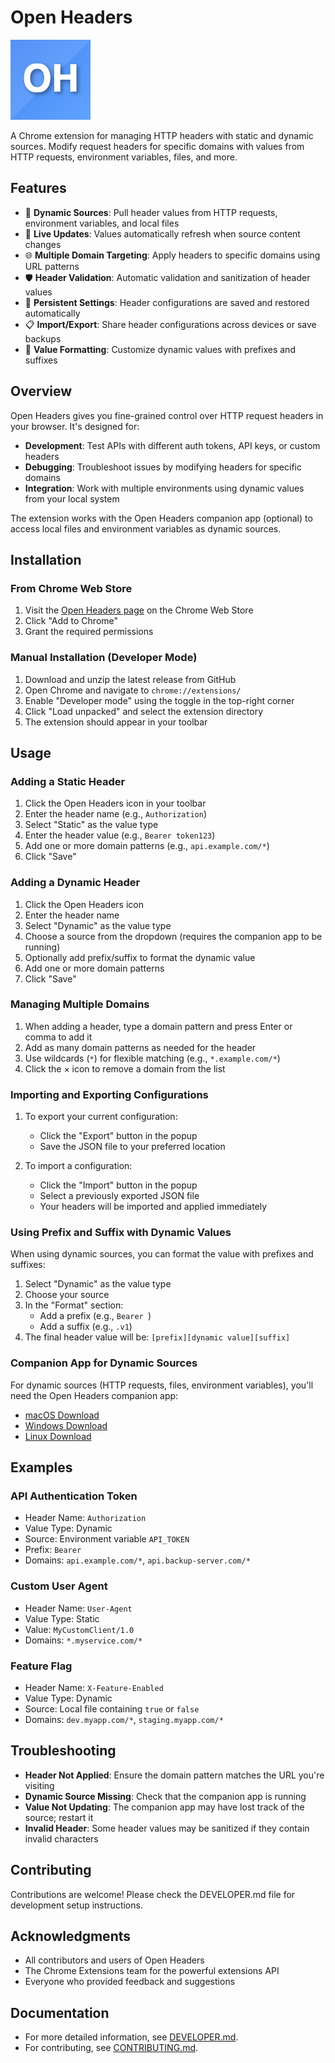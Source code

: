 # Open Headers

![Open Headers Logo](./images/icon128.png)

A Chrome extension for managing HTTP headers with static and dynamic sources. Modify request headers for specific domains with values from HTTP requests, environment variables, files, and more.

## Features

- 🔄 **Dynamic Sources**: Pull header values from HTTP requests, environment variables, and local files
- 🔌 **Live Updates**: Values automatically refresh when source content changes
- 🌐 **Multiple Domain Targeting**: Apply headers to specific domains using URL patterns
- 🛡️ **Header Validation**: Automatic validation and sanitization of header values
- 💾 **Persistent Settings**: Header configurations are saved and restored automatically
- 📋 **Import/Export**: Share header configurations across devices or save backups
- 🔧 **Value Formatting**: Customize dynamic values with prefixes and suffixes

## Overview

Open Headers gives you fine-grained control over HTTP request headers in your browser. It's designed for:

- **Development**: Test APIs with different auth tokens, API keys, or custom headers
- **Debugging**: Troubleshoot issues by modifying headers for specific domains
- **Integration**: Work with multiple environments using dynamic values from your local system

The extension works with the Open Headers companion app (optional) to access local files and environment variables as dynamic sources.

## Installation

### From Chrome Web Store

1. Visit the [Open Headers page](https://github.com/OpenHeaders/open-headers-browser-extension) on the Chrome Web Store
2. Click "Add to Chrome"
3. Grant the required permissions

### Manual Installation (Developer Mode)

1. Download and unzip the latest release from GitHub
2. Open Chrome and navigate to `chrome://extensions/`
3. Enable "Developer mode" using the toggle in the top-right corner
4. Click "Load unpacked" and select the extension directory
5. The extension should appear in your toolbar

## Usage

### Adding a Static Header

1. Click the Open Headers icon in your toolbar
2. Enter the header name (e.g., `Authorization`)
3. Select "Static" as the value type
4. Enter the header value (e.g., `Bearer token123`)
5. Add one or more domain patterns (e.g., `api.example.com/*`)
6. Click "Save"

### Adding a Dynamic Header

1. Click the Open Headers icon
2. Enter the header name
3. Select "Dynamic" as the value type
4. Choose a source from the dropdown (requires the companion app to be running)
5. Optionally add prefix/suffix to format the dynamic value
6. Add one or more domain patterns
7. Click "Save"

### Managing Multiple Domains

1. When adding a header, type a domain pattern and press Enter or comma to add it
2. Add as many domain patterns as needed for the header
3. Use wildcards (`*`) for flexible matching (e.g., `*.example.com/*`)
4. Click the × icon to remove a domain from the list

### Importing and Exporting Configurations

1. To export your current configuration:
   - Click the "Export" button in the popup
   - Save the JSON file to your preferred location

2. To import a configuration:
   - Click the "Import" button in the popup
   - Select a previously exported JSON file
   - Your headers will be imported and applied immediately

### Using Prefix and Suffix with Dynamic Values

When using dynamic sources, you can format the value with prefixes and suffixes:

1. Select "Dynamic" as the value type
2. Choose your source
3. In the "Format" section:
   - Add a prefix (e.g., `Bearer `)
   - Add a suffix (e.g., `.v1`)
4. The final header value will be: `[prefix][dynamic value][suffix]`

### Companion App for Dynamic Sources

For dynamic sources (HTTP requests, files, environment variables), you'll need the Open Headers companion app:

- [macOS Download](https://github.com/OpenHeaders/open-headers-app/releases)
- [Windows Download](https://github.com/OpenHeaders/open-headers-app/releases)
- [Linux Download](https://github.com/OpenHeaders/open-headers-app/releases)

## Examples

### API Authentication Token

- Header Name: `Authorization`
- Value Type: Dynamic
- Source: Environment variable `API_TOKEN`
- Prefix: `Bearer `
- Domains: `api.example.com/*`, `api.backup-server.com/*`

### Custom User Agent

- Header Name: `User-Agent`
- Value Type: Static
- Value: `MyCustomClient/1.0`
- Domains: `*.myservice.com/*`

### Feature Flag

- Header Name: `X-Feature-Enabled`
- Value Type: Dynamic
- Source: Local file containing `true` or `false`
- Domains: `dev.myapp.com/*`, `staging.myapp.com/*`

## Troubleshooting

- **Header Not Applied**: Ensure the domain pattern matches the URL you're visiting
- **Dynamic Source Missing**: Check that the companion app is running
- **Value Not Updating**: The companion app may have lost track of the source; restart it
- **Invalid Header**: Some header values may be sanitized if they contain invalid characters

## Contributing

Contributions are welcome! Please check the DEVELOPER.md file for development setup instructions.

## Acknowledgments

- All contributors and users of Open Headers
- The Chrome Extensions team for the powerful extensions API
- Everyone who provided feedback and suggestions


## Documentation

- For more detailed information, see [DEVELOPER.md](DEVELOPER.md).
- For contributing, see [CONTRIBUTING.md](CONTRIBUTING.md).